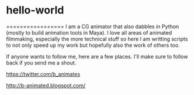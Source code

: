 # hello-world
=================
I am a CG animator that also dabbles in Python (mostly to build animation tools in Maya).
I love all areas of animated filmmaking, especially the more technical stuff so here I am writting scripts to not only speed up my work but hopefully also the work of others too.

If anyone wants to follow me, here are a few places. I'll make sure to follow back if you send me a shout.

https://twitter.com/b_animates

http://b-animated.blogspot.com/
